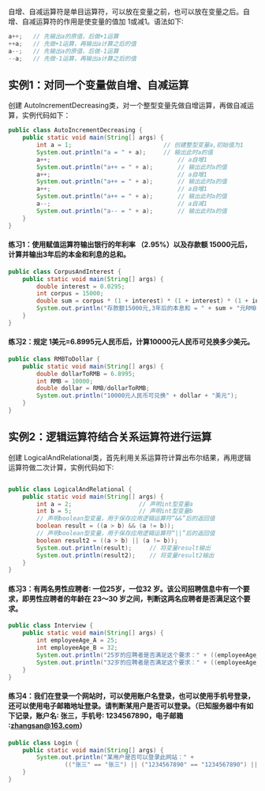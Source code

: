 自增、自减运算符是单目运算符，可以放在变量之前，也可以放在变量之后。自增、自减运算符的作用是使变量的值加 1或减1。语法如下∶
```java
a++;   // 先输出a的原值，后做+1运算
++a;   // 先做+1运算，再输出a计算之后的值
a--;   // 先输出a的原值，后做-1运算
--a;   // 先做-1运算，再输出a计算之后的值
```

## 实例1：对同一个变量做自增、自减运算
创建 AutolncrementDecreasing类，对一个整型变量先做自增运算，再做自减运算，实例代码如下：
```java
public class AutoIncrementDecreasing {
	public static void main(String[] args) {
		int a = 1;							// 创建整型变量a,初始值为1
		System.out.println("a = " + a);		// 输出此时a的值
		a++;									// a自增1
		System.out.println("a++ = " + a);		// 输出此时a的值
		a++;									// a自增1
		System.out.println("a++ = " + a);		// 输出此时a的值
		a++;									// a自增1
		System.out.println("a++ = " + a);		// 输出此时a的值
		a--;									// a自减1
		System.out.println("a-- = " + a);		// 输出此时a的值
	}
}
```

#### 练习1：使用赋值运算符输出银行的年利率 （2.95%）以及存款额 15000元后，计算并输出3年后的本金和利息的总和。
```java
public class CorpusAndInterest {
	public static void main(String[] args) {
		double interest = 0.0295;
		int corpus = 15000;
		double sum = corpus * (1 + interest) * (1 + interest) * (1 + interest);
		System.out.println("存款额15000元,3年后的本息和 = " + sum + "元RMB");
	}
}
```
#### 练习2：规定 1美元=6.8995元人民币后，计算10000元人民币可兑换多少美元。
```java
public class RMBToDollar {
	public static void main(String[] args) {
		double dollarToRMB = 6.8995;
		int RMB = 10000;
		double dollar = RMB/dollarToRMB;
		System.out.println("10000元人民币可兑换" + dollar + "美元");
	}
}

```



## 实例2：逻辑运算符结合关系运算符进行运算
创建 LogicalAndRelational类，首先利用关系运算符计算出布尔结果，再用逻辑运算符做二次计算，实例代码如下∶
```java

public class LogicalAndRelational {
	public static void main(String[] args) {
		int a = 2;					 // 声明int型变量a
		int b = 5;					 // 声明int型变量b
		// 声明boolean型变量，用于保存应用逻辑运算符“&&”后的返回值
		boolean result = ((a > b) && (a != b));
		// 声明boolean型变量，用于保存应用逻辑运算符“||”后的返回值
		boolean result2 = ((a > b) || (a != b));
		System.out.println(result); 	// 将变量result输出
		System.out.println(result2);	// 将变量result2输出
	}
}
```

#### 练习3：有两名男性应聘者∶ 一位25岁，一位32 岁。该公司招聘信息中有一个要求，即男性应聘者的年龄在 23～30 岁之间，判断这两名应聘者是否满足这个要求。
```java
public class Interview {
	public static void main(String[] args) {
		int employeeAge_A = 25;
		int employeeAge_B = 32;
		System.out.println("25岁的应聘者是否满足这个要求：" + ((employeeAge_A >= 23) && (employeeAge_A <= 30)));
		System.out.println("32岁的应聘者是否满足这个要求：" + ((employeeAge_B >= 23) && (employeeAge_B <= 30)));
	}
}
```
#### 练习4：我们在登录一个网站时，可以使用账户名登录，也可以使用手机号登录，还可以使用电子邮箱地址登录。请判断某用户是否可以登录。（已知服务器中有如下记录，账户名∶ 张三，手机号∶ 1234567890，电子邮箱∶zhangsan@163.com）
```java
public class Login {
	public static void main(String[] args) {
		System.out.println("某用户是否可以登录此网站：" + 
				(("张三" == "张三") || ("1234567890" == "1234567890") || ("zhangsan@163.com" == "zhangsan@163.com")));
	}
}
```